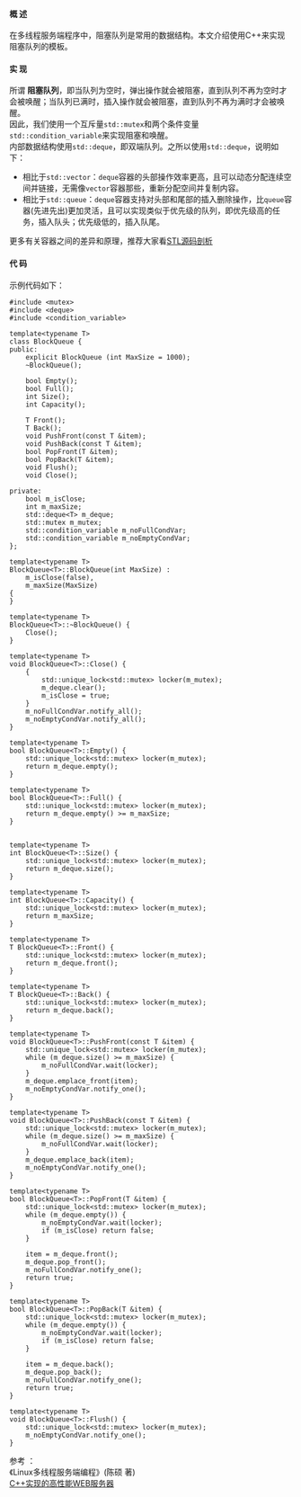 #### 概 述
在多线程服务端程序中，阻塞队列是常用的数据结构。本文介绍使用C++来实现阻塞队列的模板。

#### 实 现
所谓 **阻塞队列**，即当队列为空时，弹出操作就会被阻塞，直到队列不再为空时才会被唤醒；当队列已满时，插入操作就会被阻塞，直到队列不再为满时才会被唤醒。  
因此，我们使用一个互斥量`std::mutex`和两个条件变量  `std::condition_variable`来实现阻塞和唤醒。  
内部数据结构使用`std::deque`，即双端队列。之所以使用`std::deque`，说明如下：
- 相比于`std::vector`：`deque`容器的头部操作效率更高，且可以动态分配连续空间并链接，无需像`vector`容器那些，重新分配空间并复制内容。
- 相比于`std::queue`：`deque`容器支持对头部和尾部的插入删除操作，比`queue`容器(先进先出)更加灵活，且可以实现类似于优先级的队列，即优先级高的任务，插入队头；优先级低的，插入队尾。

更多有关容器之间的差异和原理，推荐大家看[STL源码剖析](https://book.douban.com/subject/1110934/)

#### 代 码
示例代码如下：
```
#include <mutex>
#include <deque>
#include <condition_variable>

template<typename T>
class BlockQueue {
public:
    explicit BlockQueue (int MaxSize = 1000);
    ~BlockQueue();

    bool Empty();
    bool Full();
    int Size();
    int Capacity();

    T Front();
    T Back();
    void PushFront(const T &item);
    void PushBack(const T &item);
    bool PopFront(T &item);
    bool PopBack(T &item);
    void Flush();
    void Close();

private:
    bool m_isClose;
    int m_maxSize;
    std::deque<T> m_deque;
    std::mutex m_mutex;
    std::condition_variable m_noFullCondVar;
    std::condition_variable m_noEmptyCondVar;
};

template<typename T>
BlockQueue<T>::BlockQueue(int MaxSize) :
    m_isClose(false),
    m_maxSize(MaxSize)
{
}

template<typename T>
BlockQueue<T>::~BlockQueue() {
    Close();
}

template<typename T>
void BlockQueue<T>::Close() {
    {
        std::unique_lock<std::mutex> locker(m_mutex);
        m_deque.clear();
        m_isClose = true;
    }
    m_noFullCondVar.notify_all();
    m_noEmptyCondVar.notify_all();
}

template<typename T>
bool BlockQueue<T>::Empty() {
    std::unique_lock<std::mutex> locker(m_mutex);
    return m_deque.empty();
}

template<typename T>
bool BlockQueue<T>::Full() {
    std::unique_lock<std::mutex> locker(m_mutex);
    return m_deque.empty() >= m_maxSize;
}


template<typename T>
int BlockQueue<T>::Size() {
    std::unique_lock<std::mutex> locker(m_mutex);
    return m_deque.size();
}

template<typename T>
int BlockQueue<T>::Capacity() {
    std::unique_lock<std::mutex> locker(m_mutex);
    return m_maxSize;
}

template<typename T>
T BlockQueue<T>::Front() {
    std::unique_lock<std::mutex> locker(m_mutex);
    return m_deque.front();
}

template<typename T>
T BlockQueue<T>::Back() {
    std::unique_lock<std::mutex> locker(m_mutex);
    return m_deque.back();
}

template<typename T>
void BlockQueue<T>::PushFront(const T &item) {
    std::unique_lock<std::mutex> locker(m_mutex);
    while (m_deque.size() >= m_maxSize) {
        m_noFullCondVar.wait(locker);
    }
    m_deque.emplace_front(item);
    m_noEmptyCondVar.notify_one();
}

template<typename T>
void BlockQueue<T>::PushBack(const T &item) {
    std::unique_lock<std::mutex> locker(m_mutex);
    while (m_deque.size() >= m_maxSize) {
        m_noFullCondVar.wait(locker);
    }
    m_deque.emplace_back(item);
    m_noEmptyCondVar.notify_one();
}

template<typename T>
bool BlockQueue<T>::PopFront(T &item) {
    std::unique_lock<std::mutex> locker(m_mutex);
    while (m_deque.empty()) {
        m_noEmptyCondVar.wait(locker);
        if (m_isClose) return false;
    }

    item = m_deque.front();
    m_deque.pop_front();
    m_noFullCondVar.notify_one();
    return true;
}

template<typename T>
bool BlockQueue<T>::PopBack(T &item) {
    std::unique_lock<std::mutex> locker(m_mutex);
    while (m_deque.empty()) {
        m_noEmptyCondVar.wait(locker);
        if (m_isClose) return false;
    }

    item = m_deque.back();
    m_deque.pop_back();
    m_noFullCondVar.notify_one();
    return true;
}

template<typename T>
void BlockQueue<T>::Flush() {
    std::unique_lock<std::mutex> locker(m_mutex);
    m_noEmptyCondVar.notify_one();
}
```
参考 ：  
《Linux多线程服务端编程》(陈硕 著)  
[C++实现的高性能WEB服务器](https://github.com/markparticle/WebServer/blob/master/code/log/blockqueue.h)